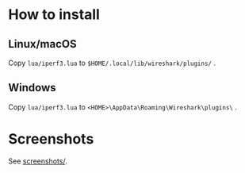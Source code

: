 # How to install

## Linux/macOS

Copy `lua/iperf3.lua` to `$HOME/.local/lib/wireshark/plugins/` .

## Windows

Copy `lua/iperf3.lua` to `<HOME>\AppData\Roaming\Wireshark\plugins\` .

# Screenshots

See [screenshots/](screenshots/).
